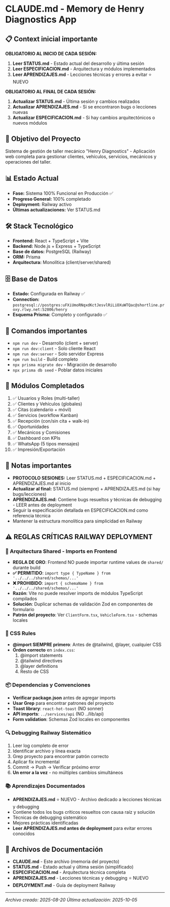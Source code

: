 # CLAUDE.md - Memory de Henry Diagnostics App

## 📋 Context inicial importante
**OBLIGATORIO AL INICIO DE CADA SESIÓN:**
1. **Leer STATUS.md** - Estado actual del desarrollo y última sesión
2. **Leer ESPECIFICACION.md** - Arquitectura y módulos implementados
3. **Leer APRENDIZAJES.md** - Lecciones técnicas y errores a evitar ⭐ NUEVO

**OBLIGATORIO AL FINAL DE CADA SESIÓN:**
1. **Actualizar STATUS.md** - Última sesión y cambios realizados
2. **Actualizar APRENDIZAJES.md** - Si se encontraron bugs o lecciones nuevas
3. **Actualizar ESPECIFICACION.md** - Si hay cambios arquitectónicos o nuevos módulos

## 🎯 Objetivo del Proyecto
Sistema de gestión de taller mecánico "Henry Diagnostics" - Aplicación web completa para gestionar clientes, vehículos, servicios, mecánicos y operaciones del taller.

## 📊 Estado Actual
- **Fase:** Sistema 100% Funcional en Producción ✅
- **Progreso General:** 100% completado
- **Deployment:** Railway activo
- **Últimas actualizaciones:** Ver STATUS.md

## 🛠️ Stack Tecnológico
- **Frontend:** React + TypeScript + Vite
- **Backend:** Node.js + Express + TypeScript
- **Base de datos:** PostgreSQL (Railway)
- **ORM:** Prisma
- **Arquitectura:** Monolítica (client/server/shared)

## 🗄️ Base de Datos
- **Estado:** Configurada en Railway ✅
- **Connection:** `postgresql://postgres:uFXiUmoRNqxdKctJesvlRiLiOXuWTQac@shortline.proxy.rlwy.net:52806/henry`
- **Esquema Prisma:** Completo y configurado ✅

## 🚀 Comandos importantes
- `npm run dev` - Desarrollo (client + server)
- `npm run dev:client` - Solo cliente React
- `npm run dev:server` - Solo servidor Express
- `npm run build` - Build completo
- `npx prisma migrate dev` - Migración de desarrollo
- `npx prisma db seed` - Poblar datos iniciales

## 🎯 Módulos Completados
1. ✅ Usuarios y Roles (multi-taller)
2. ✅ Clientes y Vehículos (globales)
3. ✅ Citas (calendario + móvil)
4. ✅ Servicios (workflow Kanban)
5. ✅ Recepción (con/sin cita + walk-in)
6. ✅ Oportunidades
7. ✅ Mecánicos y Comisiones
8. ✅ Dashboard con KPIs
9. ✅ WhatsApp (5 tipos mensajes)
10. ✅ Impresión/Exportación

## 📝 Notas importantes
- **PROTOCOLO SESIONES:** Leer STATUS.md + ESPECIFICACION.md + APRENDIZAJES.md al inicio
- **Actualizar al final:** STATUS.md (siempre) + APRENDIZAJES.md (si hay bugs/lecciones)
- **APRENDIZAJES.md:** Contiene bugs resueltos y técnicas de debugging - LEER antes de deployment
- Seguir la especificación detallada en ESPECIFICACION.md como referencia técnica
- Mantener la estructura monolítica para simplicidad en Railway

## ⚠️ REGLAS CRÍTICAS RAILWAY DEPLOYMENT

### 🚨 Arquitectura Shared - Imports en Frontend
- **REGLA DE ORO**: Frontend NO puede importar runtime values de `shared/` durante build
- **✅ PERMITIDO**: `import type { TypeName } from '../../../shared/schemas/...'`
- **❌ PROHIBIDO**: `import { schemaName } from '../../../shared/schemas/...'`
- **Razón**: Vite no puede resolver imports de módulos TypeScript compilados
- **Solución**: Duplicar schemas de validación Zod en componentes de formulario
- **Patrón del proyecto**: Ver `ClientForm.tsx`, `VehicleForm.tsx` - schemas locales

### 🎨 CSS Rules
- **@import SIEMPRE primero**: Antes de @tailwind, @layer, cualquier CSS
- **Orden correcto** en `index.css`:
  1. @import statements
  2. @tailwind directives
  3. @layer definitions
  4. Resto de CSS

### 📦 Dependencias y Convenciones
- **Verificar package.json** antes de agregar imports
- **Usar Grep** para encontrar patrones del proyecto
- **Toast library**: `react-hot-toast` (NO sonner)
- **API imports**: `../services/api` (NO ../lib/api)
- **Form validation**: Schemas Zod locales en componentes

### 🔍 Debugging Railway Sistemático
1. Leer log completo de error
2. Identificar archivo y línea exacta
3. Grep proyecto para encontrar patrón correcto
4. Aplicar fix incremental
5. Commit → Push → Verificar próximo error
6. **Un error a la vez** - no múltiples cambios simultáneos

### 📚 Aprendizajes Documentados
- **APRENDIZAJES.md** ⭐ NUEVO - Archivo dedicado a lecciones técnicas y debugging
- Contiene todos los bugs críticos resueltos con causa raíz y solución
- Técnicas de debugging sistemático
- Mejores prácticas identificadas
- **Leer APRENDIZAJES.md antes de deployment** para evitar errores conocidos

## 📖 Archivos de Documentación
- **CLAUDE.md** - Este archivo (memoria del proyecto)
- **STATUS.md** - Estado actual y última sesión (simplificado)
- **ESPECIFICACION.md** - Arquitectura técnica completa
- **APRENDIZAJES.md** - Lecciones técnicas y debugging ⭐ NUEVO
- **DEPLOYMENT.md** - Guía de deployment Railway

---
*Archivo creado: 2025-08-20*
*Última actualización: 2025-10-05*
